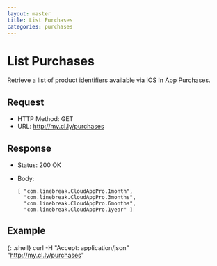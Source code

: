 ```yaml
---
layout: master
title: List Purchases
categories: purchases
---
```


# List Purchases

Retrieve a list of product identifiers available via iOS In App Purchases.


## Request

- HTTP Method: GET
- URL: http://my.cl.ly/purchases


## Response

- Status: 200 OK
- Body:

      [ "com.linebreak.CloudAppPro.1month",
        "com.linebreak.CloudAppPro.3months",
        "com.linebreak.CloudAppPro.6months",
        "com.linebreak.CloudAppPro.1year" ]


## Example

{: .shell}
    curl -H "Accept: application/json" \
         "http://my.cl.ly/purchases"
